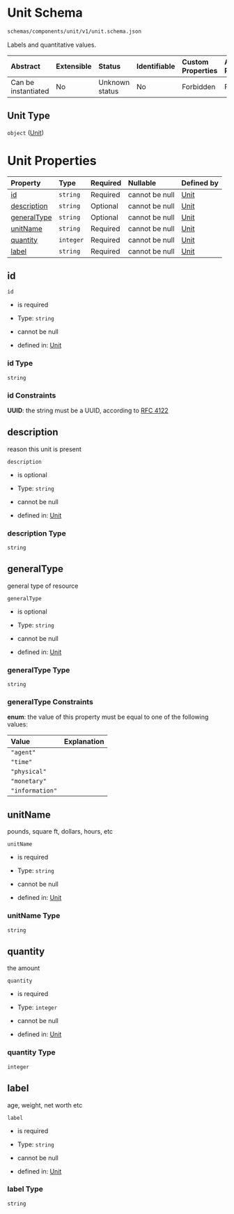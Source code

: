 # Unit Schema

```txt
schemas/components/unit/v1/unit.schema.json
```

Labels and quantitative values.

| Abstract            | Extensible | Status         | Identifiable | Custom Properties | Additional Properties | Access Restrictions | Defined In                                                                                                            |
| :------------------ | :--------- | :------------- | :----------- | :---------------- | :-------------------- | :------------------ | :-------------------------------------------------------------------------------------------------------------------- |
| Can be instantiated | No         | Unknown status | No           | Forbidden         | Forbidden             | none                | [unit.schema.json](../../https:/hai.ai/schemas/=./schemas/components/unit/v1/unit.schema.json "open original schema") |

## Unit Type

`object` ([Unit](unit.md))

# Unit Properties

| Property                    | Type      | Required | Nullable       | Defined by                                                                                                   |
| :-------------------------- | :-------- | :------- | :------------- | :----------------------------------------------------------------------------------------------------------- |
| [id](#id)                   | `string`  | Required | cannot be null | [Unit](unit-properties-id.md "schemas/components/unit/v1/unit.schema.json#/properties/id")                   |
| [description](#description) | `string`  | Optional | cannot be null | [Unit](unit-properties-description.md "schemas/components/unit/v1/unit.schema.json#/properties/description") |
| [generalType](#generaltype) | `string`  | Optional | cannot be null | [Unit](unit-properties-generaltype.md "schemas/components/unit/v1/unit.schema.json#/properties/generalType") |
| [unitName](#unitname)       | `string`  | Required | cannot be null | [Unit](unit-properties-unitname.md "schemas/components/unit/v1/unit.schema.json#/properties/unitName")       |
| [quantity](#quantity)       | `integer` | Required | cannot be null | [Unit](unit-properties-quantity.md "schemas/components/unit/v1/unit.schema.json#/properties/quantity")       |
| [label](#label)             | `string`  | Required | cannot be null | [Unit](unit-properties-label.md "schemas/components/unit/v1/unit.schema.json#/properties/label")             |

## id



`id`

* is required

* Type: `string`

* cannot be null

* defined in: [Unit](unit-properties-id.md "schemas/components/unit/v1/unit.schema.json#/properties/id")

### id Type

`string`

### id Constraints

**UUID**: the string must be a UUID, according to [RFC 4122](https://tools.ietf.org/html/rfc4122 "check the specification")

## description

reason this unit is present

`description`

* is optional

* Type: `string`

* cannot be null

* defined in: [Unit](unit-properties-description.md "schemas/components/unit/v1/unit.schema.json#/properties/description")

### description Type

`string`

## generalType

general type of resource

`generalType`

* is optional

* Type: `string`

* cannot be null

* defined in: [Unit](unit-properties-generaltype.md "schemas/components/unit/v1/unit.schema.json#/properties/generalType")

### generalType Type

`string`

### generalType Constraints

**enum**: the value of this property must be equal to one of the following values:

| Value           | Explanation |
| :-------------- | :---------- |
| `"agent"`       |             |
| `"time"`        |             |
| `"physical"`    |             |
| `"monetary"`    |             |
| `"information"` |             |

## unitName

pounds, square ft, dollars, hours, etc

`unitName`

* is required

* Type: `string`

* cannot be null

* defined in: [Unit](unit-properties-unitname.md "schemas/components/unit/v1/unit.schema.json#/properties/unitName")

### unitName Type

`string`

## quantity

the amount

`quantity`

* is required

* Type: `integer`

* cannot be null

* defined in: [Unit](unit-properties-quantity.md "schemas/components/unit/v1/unit.schema.json#/properties/quantity")

### quantity Type

`integer`

## label

age, weight, net worth etc

`label`

* is required

* Type: `string`

* cannot be null

* defined in: [Unit](unit-properties-label.md "schemas/components/unit/v1/unit.schema.json#/properties/label")

### label Type

`string`
